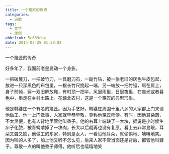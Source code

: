 ```yaml
---
title: 一个篾匠的传奇
categories:
  - 诗歌
tags:
  - 文学
  - 原创
abbrlink: 5c689cb4
date: 2014-02-25 01:39:02
---
```


一个篾匠的传奇



好多年了，我面前老是晃动一个身影。 

一把破篾刀，一把破竹刀，一具磨刀石，一副竹钻，被一张老旧的灰色牛皮包起，放进一只深黑色的布包里，一根长竹尺挽起一端，另一端放一把竹锯，肩在肩上，身子前倾，穿一双旧解放鞋，有时顶一把伞，风里雨里，日里夜里，在晨光或者暮色中，串走在乡村土路上。在赣北农村，这是一个篾匠的典型形象。

他是韩婆庄一个有名的篾匠。因为手艺好，韩婆庄周围十里八乡的人家都上门来请他做工，他一上门做事，人家就毕恭毕敬，尊称他篾匠师傅。有时，因他耳朵聋，不太灵便，也有人背地里管他叫聋子。他的右耳上端缺了一大块，据说是小时候生疖子化脓，被青蝇啃掉了一块肉，长大以后就再也没有复原，看上去非常显眼，耳朵又聋又缺，他做工的东家，特别是女人，一看见他耳朵，就偷偷地、嘻嘻地笑。因为叫的人多了，加上他又听不怎么见，后来人家不管当面还是背后，都管他叫聋子。尊敬一点的叫他聋子师傅，他听后也嘻嘻地笑
